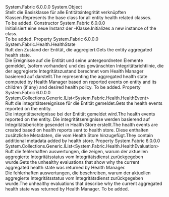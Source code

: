 <Type Name="EntityHealth" FullName="System.Fabric.Health.EntityHealth">
  <TypeSignature Language="C#" Value="public abstract class EntityHealth" />
  <TypeSignature Language="ILAsm" Value=".class public auto ansi abstract beforefieldinit EntityHealth extends System.Object" />
  <TypeSignature Language="DocId" Value="T:System.Fabric.Health.EntityHealth" />
  <TypeSignature Language="VB.NET" Value="Public MustInherit Class EntityHealth" />
  <TypeSignature Language="F#" Value="type EntityHealth = class" />
  <AssemblyInfo>
    <AssemblyName>System.Fabric</AssemblyName>
    <AssemblyVersion>6.0.0.0</AssemblyVersion>
  </AssemblyInfo>
  <Base>
    <BaseTypeName>System.Object</BaseTypeName>
  </Base>
  <Interfaces />
  <Docs>
    <summary>
      <para><span data-ttu-id="8f495-101">Stellt die Basisklasse für alle Entitätsintegrität verknüpften Klassen.</span><span class="sxs-lookup"><span data-stu-id="8f495-101">Represents the base class for all entity health related classes.</span></span></para>
    </summary>
    <remarks>To be added.</remarks>
  </Docs>
  <Members>
    <Member MemberName=".ctor">
      <MemberSignature Language="C#" Value="protected EntityHealth ();" />
      <MemberSignature Language="ILAsm" Value=".method familyhidebysig specialname rtspecialname instance void .ctor() cil managed" />
      <MemberSignature Language="DocId" Value="M:System.Fabric.Health.EntityHealth.#ctor" />
      <MemberSignature Language="VB.NET" Value="Protected Sub New ()" />
      <MemberType>Constructor</MemberType>
      <AssemblyInfo>
        <AssemblyName>System.Fabric</AssemblyName>
        <AssemblyVersion>6.0.0.0</AssemblyVersion>
      </AssemblyInfo>
      <Parameters />
      <Docs>
        <summary>
          <para><span data-ttu-id="8f495-102">Initialisiert eine neue Instanz der <see cref="T:System.Fabric.Health.EntityHealth" />-Klasse.</span><span class="sxs-lookup"><span data-stu-id="8f495-102">Initializes a new instance of the <see cref="T:System.Fabric.Health.EntityHealth" /> class.</span></span></para>
        </summary>
        <remarks>To be added.</remarks>
      </Docs>
    </Member>
    <Member MemberName="AggregatedHealthState">
      <MemberSignature Language="C#" Value="public System.Fabric.Health.HealthState AggregatedHealthState { get; }" />
      <MemberSignature Language="ILAsm" Value=".property instance valuetype System.Fabric.Health.HealthState AggregatedHealthState" />
      <MemberSignature Language="DocId" Value="P:System.Fabric.Health.EntityHealth.AggregatedHealthState" />
      <MemberSignature Language="VB.NET" Value="Public ReadOnly Property AggregatedHealthState As HealthState" />
      <MemberSignature Language="F#" Value="member this.AggregatedHealthState : System.Fabric.Health.HealthState" Usage="System.Fabric.Health.EntityHealth.AggregatedHealthState" />
      <MemberType>Property</MemberType>
      <AssemblyInfo>
        <AssemblyName>System.Fabric</AssemblyName>
        <AssemblyVersion>6.0.0.0</AssemblyVersion>
      </AssemblyInfo>
      <ReturnValue>
        <ReturnType>System.Fabric.Health.HealthState</ReturnType>
      </ReturnValue>
      <Docs>
        <summary>
          <para><span data-ttu-id="8f495-103">Ruft den Zustand der Entität, die aggregiert.</span><span class="sxs-lookup"><span data-stu-id="8f495-103">Gets the entity aggregated health state.</span></span></para>
        </summary>
        <value>
          <para><span data-ttu-id="8f495-104">Die <see cref="T:System.Fabric.Health.HealthState" /> Ereignisse auf die Entität und seine untergeordneten Elemente gemeldet, (sofern vorhanden) und des gewünschten Integritätsrichtlinie, die der aggregierte Integritätszustand berechnet vom Health Manager basierend auf darstellt.</span><span class="sxs-lookup"><span data-stu-id="8f495-104">The <see cref="T:System.Fabric.Health.HealthState" /> representing the aggregated health state computed by Health Manager based on reported events on entity and its children (if any) and desired health policy.</span></span></para>
        </value>
        <remarks>To be added.</remarks>
      </Docs>
    </Member>
    <Member MemberName="HealthEvents">
      <MemberSignature Language="C#" Value="public System.Collections.Generic.IList&lt;System.Fabric.Health.HealthEvent&gt; HealthEvents { get; }" />
      <MemberSignature Language="ILAsm" Value=".property instance class System.Collections.Generic.IList`1&lt;class System.Fabric.Health.HealthEvent&gt; HealthEvents" />
      <MemberSignature Language="DocId" Value="P:System.Fabric.Health.EntityHealth.HealthEvents" />
      <MemberSignature Language="VB.NET" Value="Public ReadOnly Property HealthEvents As IList(Of HealthEvent)" />
      <MemberSignature Language="F#" Value="member this.HealthEvents : System.Collections.Generic.IList&lt;System.Fabric.Health.HealthEvent&gt;" Usage="System.Fabric.Health.EntityHealth.HealthEvents" />
      <MemberType>Property</MemberType>
      <AssemblyInfo>
        <AssemblyName>System.Fabric</AssemblyName>
        <AssemblyVersion>6.0.0.0</AssemblyVersion>
      </AssemblyInfo>
      <ReturnValue>
        <ReturnType>System.Collections.Generic.IList&lt;System.Fabric.Health.HealthEvent&gt;</ReturnType>
      </ReturnValue>
      <Docs>
        <summary>
          <para><span data-ttu-id="8f495-105">Ruft die integritätsereignisse für die Entität gemeldet.</span><span class="sxs-lookup"><span data-stu-id="8f495-105">Gets the health events reported on the entity.</span></span></para>
        </summary>
        <value>
          <para><span data-ttu-id="8f495-106">Die integritätsereignisse bei der Entität gemeldet wird.</span><span class="sxs-lookup"><span data-stu-id="8f495-106">The health events reported on the entity.</span></span></para>
        </value>
        <remarks><span data-ttu-id="8f495-107">Die integritätsereignisse werden basierend auf Integritätsberichte gesendet in Health Store erstellt.</span><span class="sxs-lookup"><span data-stu-id="8f495-107">The health events are created based on health reports sent to health store.</span></span> <span data-ttu-id="8f495-108">Diese enthalten zusätzliche Metadaten, die vom Health Store hinzugefügt.</span><span class="sxs-lookup"><span data-stu-id="8f495-108">They contain additional metadata added by health store.</span></span></remarks>
      </Docs>
    </Member>
    <Member MemberName="UnhealthyEvaluations">
      <MemberSignature Language="C#" Value="public System.Collections.Generic.IList&lt;System.Fabric.Health.HealthEvaluation&gt; UnhealthyEvaluations { get; }" />
      <MemberSignature Language="ILAsm" Value=".property instance class System.Collections.Generic.IList`1&lt;class System.Fabric.Health.HealthEvaluation&gt; UnhealthyEvaluations" />
      <MemberSignature Language="DocId" Value="P:System.Fabric.Health.EntityHealth.UnhealthyEvaluations" />
      <MemberSignature Language="VB.NET" Value="Public ReadOnly Property UnhealthyEvaluations As IList(Of HealthEvaluation)" />
      <MemberSignature Language="F#" Value="member this.UnhealthyEvaluations : System.Collections.Generic.IList&lt;System.Fabric.Health.HealthEvaluation&gt;" Usage="System.Fabric.Health.EntityHealth.UnhealthyEvaluations" />
      <MemberType>Property</MemberType>
      <AssemblyInfo>
        <AssemblyName>System.Fabric</AssemblyName>
        <AssemblyVersion>6.0.0.0</AssemblyVersion>
      </AssemblyInfo>
      <ReturnValue>
        <ReturnType>System.Collections.Generic.IList&lt;System.Fabric.Health.HealthEvaluation&gt;</ReturnType>
      </ReturnValue>
      <Docs>
        <summary>
          <para><span data-ttu-id="8f495-109">Ruft die fehlerhaften auswertungen, die zeigen, warum der aktuellen aggregierte Integritätsstatus vom Integritätsdienst zurückgegeben wurde.</span><span class="sxs-lookup"><span data-stu-id="8f495-109">Gets the unhealthy evaluations that show why the current aggregated health state was returned by Health Manager.</span></span></para>
        </summary>
        <value>
          <para><span data-ttu-id="8f495-110">Die fehlerhaften auswertungen, die beschreiben, warum der aktuellen aggregierte Integritätsstatus vom Integritätsdienst zurückgegeben wurde.</span><span class="sxs-lookup"><span data-stu-id="8f495-110">The unhealthy evaluations that describe why the current aggregated health state was returned by Health Manager.</span></span></para>
        </value>
        <remarks>To be added.</remarks>
      </Docs>
    </Member>
  </Members>
</Type>